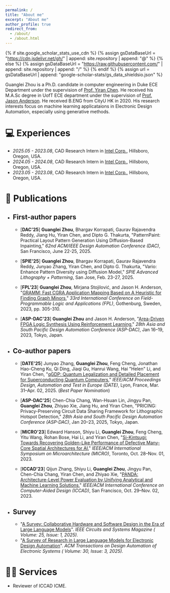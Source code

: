 ```yaml
---
permalink: /
title: "About me"
excerpt: "About me"
author_profile: true
redirect_from: 
  - /about/
  - /about.html
---
```


{% if site.google_scholar_stats_use_cdn %}
{% assign gsDataBaseUrl = "https://cdn.jsdelivr.net/gh/" | append: site.repository | append: "@" %}
{% else %}
{% assign gsDataBaseUrl = "https://raw.githubusercontent.com/" | append: site.repository | append: "/" %}
{% endif %}
{% assign url = gsDataBaseUrl | append: "google-scholar-stats/gs_data_shieldsio.json" %}

<span class='anchor' id='about-me'></span>

Guanglei Zhou is a Ph.D. candidate in computer engineering in Duke ECE Department under the supervision of [Prof. Yiran Chen](https://ece.duke.edu/faculty/yiran-chen). He received his M.A.Sc degree in UofT ECE department under the supervision of [Prof. Jason Anderson](https://janders.eecg.utoronto.ca/). He received B.ENG from CityU HK in 2020. His research interests focus on machine learning applicataions in Electronic Design Automation, especially using generative methods.

<!-- # 📖 Educations
- *2020.08 - Present*, Ph.D. candidate in Computer Engineering at Duke University, Durham, NC, USA.
- *2016.09 - 2022.09* M.A.Sc in Computer Engineering in University of Toronto, Toronto, ON, CA.
- *2016.09 - 2020.06*, B.ENG in ECE at CityU. -->

# 💻 Experiences
- *2025.05 - 2023.08*, CAD Research Intern in [Intel Corp.](https://semiconductor.samsung.com/us/about-us/us-office/us-r-and-d-labs/memory-labs/), Hillsboro, Oregon, USA.
- *2024.05 - 2024.08*, CAD Research Intern in [Intel Corp.](https://semiconductor.samsung.com/us/about-us/us-office/us-r-and-d-labs/memory-labs/),  Hillsboro, Oregon, USA.
- *2023.05 - 2023.08*, CAD Research Intern in [Intel Corp.](https://semiconductor.samsung.com/us/about-us/us-office/us-r-and-d-labs/memory-labs/), Hillsboro, Oregon, USA.

  
# 📝 Publications 

- ## First-author papers

  - [**DAC'25**] **Guanglei Zhou**, Bhargav Korrapati, Gaurav Rajavendra Reddy, Jiang Hu, Yiran Chen, and Dipto G. Thakurta, "PatternPaint: Practical Layout Pattern Generation Using Diffusion-Based Inpainting," *62nd ACM/IEEE Design Automation Conference (DAC)*, San Francisco, June 22-25, 2025.

  - [**SPIE'25**] **Guanglei Zhou**, Bhargav Korrapati, Gaurav Rajavendra Reddy, Junyao Zhang, Yiran Chen, and Dipto G. Thakurta, "Vario: Enhance Pattern Diversity using Diffusion Model," *SPIE Advanced Lithography + Patterning*, San Jose, Feb. 23-27, 2025.

  - [**FPL'23**] **Guanglei Zhou**, Mirjana Stojilović, and Jason H. Anderson, "[GRAMM: Fast CGRA Application Mapping Based on A Heuristic for Finding Graph Minors](https://ieeexplore.ieee.org/document/10296406)," *33rd International Conference on Field-Programmable Logic and Applications (FPL)*, Gothenburg, Sweden, 2023, pp. 305-310.

  - [**ASP-DAC'23**] **Guanglei Zhou** and Jason H. Anderson, "[Area-Driven FPGA Logic Synthesis Using Reinforcement Learning](https://dl.acm.org/doi/abs/10.1145/3566097.3567894)," *28th Asia and South Pacific Design Automation Conference (ASP-DAC)*, Jan 16–19, 2023, Tokyo, Japan.

- ## Co-author papers

  - [**DATE'25**] Junyao Zhang, **Guanglei Zhou**, Feng Cheng, Jonathan Hao-Cheng Ku, Qi Ding, Jiaqi Gu, Hanrui Wang, Hai "Helen" Li, and Yiran Chen, "[qGDP: Quantum Legalization and Detailed Placement for Superconducting Quantum Computers](https://arxiv.org/abs/2411.02447)," *IEEE/ACM Proceedings Design, Automation and Test in Europe (DATE)*, Lyon, France, Mar. 31–Apr. 02, 2025. (*Best Paper Nomination*)

  - [**ASP-DAC'25**] Chen-Chia Chang, Wan-Hsuan Lin, Jingyu Pan, **Guanglei Zhou**, Zhiyao Xie, Jiang Hu, and Yiran Chen, "PRICING: Privacy-Preserving Circuit Data Sharing Framework for Lithographic Hotspot Detection," *28th Asia and South Pacific Design Automation Conference (ASP-DAC)*, Jan 20–23, 2025, Tokyo, Japan.

  - [**MICRO'23**] Edward Hanson, Shiyu Li, **Guanglei Zhou**, Feng Cheng, Yitu Wang, Rohan Bose, Hai Li, and Yiran Chen, "[Si-Kintsugi: Towards Recovering Golden-Like Performance of Defective Many-Core Spatial Architectures for AI](https://dl.acm.org/doi/10.1145/3613424.3614278)," *IEEE/ACM International Symposium on Microarchitecture (MICRO)*, Toronto, Oct. 28–Nov. 01, 2023.

  - [**ICCAD'23**] Qijun Zhang, Shiyu Li, **Guanglei Zhou**, Jingyu Pan, Chen-Chia Chang, Yiran Chen, and Zhiyao Xie, "[PANDA: Architecture-Level Power Evaluation by Unifying Analytical and Machine Learning Solutions](https://ieeexplore.ieee.org/abstract/document/10323665)," *IEEE/ACM International Conference on Computer-Aided Design (ICCAD)*, San Francisco, Oct. 29–Nov. 02, 2023.


- ## Survey
  - "[A Survey: Collaborative Hardware and Software Design in the Era of Large Language Models](https://ieeexplore.ieee.org/abstract/document/10876858)". *IEEE Circuits and Systems Magazine ( Volume: 25, Issue: 1, 2025).*
  - "[A Survey of Research in Large Language Models for Electronic Design Automation](https://dl.acm.org/doi/full/10.1145/3715324)". *ACM Transactions on Design Automation of Electronic Systems ( Volume: 30, Issue: 3, 2025).*


# 👨‍💼 Services
- Reviewer of ICCAD ICME.
